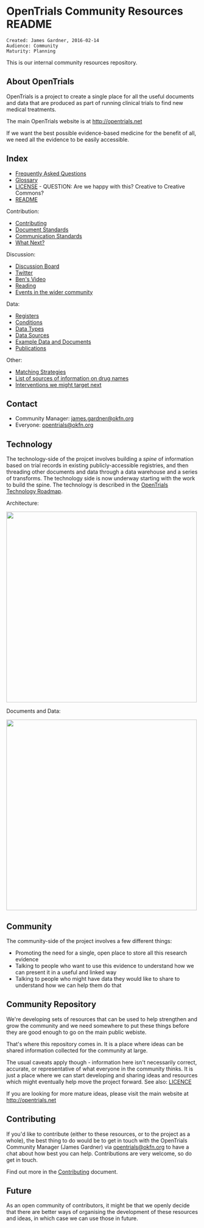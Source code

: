 # OpenTrials Community Resources README

~~~
Created: James Gardner, 2016-02-14
Audience: Community
Maturity: Planning
~~~

This is our internal community resources repository.

## About OpenTrials

OpenTrials is a project to create a single place for all the useful documents
and data that are produced as part of running clinical trials to find new
medical treatments.

The main OpenTrials website is at http://opentrials.net

If we want the best possible evidence-based medicine for the benefit of all, we
need all the evidence to be easily accessible.


## Index

* [Frequently Asked Questions](FAQ.md)
* [Glossary](glossary.md)
* [LICENSE](LICENSE.md) - QUESTION: Are we happy with this? Creative to Creative Commons?
* [README](README.md)

Contribution:

* [Contributing](contributing.md)
* [Document Standards](document_standards.md)
* [Communication Standards](communication_standards.md)
* [What Next?](next.md)

Discussion:

* [Discussion Board](https://discuss.okfn.org/c/projects/open-trials)
* [Twitter](https://twitter.com/opentrials)
* [Ben's Video](https://www.youtube.com/watch?v=ngVYptGuK0E)
* [Reading](reading.md)
* [Events in the wider community](events.md)

Data:

* [Registers](https://github.com/opentrials/registers/blob/master/data/registers.csv)
* [Conditions](https://github.com/opentrials/conditions)
* [Data Types](data_types.md)
* [Data Sources](data_sources.md)
* [Example Data and Documents](example_data_and_docs.md)
* [Publications](publication_sources.md)

Other:

* [Matching Strategies](matching_strategies.md)
* [List of sources of information on drug names](https://discuss.okfn.org/t/database-of-drug-names/880)
* [Interventions we might target next](https://github.com/opentrials/interventions)

## Contact 

* Community Manager: james.gardner@okfn.org
* Everyone: opentrials@okfn.org

## Technology

The technology-side of the projcet involves building a *spine* of information based on trial records in existing publicly-accessible registries, and then threading other documents and data through a data warehouse and a series of transforms. The technology side is now underway starting with the work to build the spine. The technology is described in the [OpenTrials Technology Roadmap](http://opentrials.net/2016/02/10/opentrials-technical-roadmap/).

Architecture:

<img src="http://opentrials.net/files/2016/02/architecture-1024x454.png" width="500">

Documents and Data:

<img src="http://opentrials.net/files/2016/02/model-1024x798.png" width="500">

## Community

The community-side of the project involves a few different things:

* Promoting the need for a single, open place to store all this research evidence
* Talking to people who want to use this evidence to understand how we can present it in a useful and linked way
* Talking to people who might have data they would like to share to understand how we can help them do that

## Community Repository

We're developing sets of resources that can be used to help strengthen and grow the community and we need somewhere to put these things before they are good enough to go on the main public webiste.

That's where this repository comes in. It is a place where ideas can be shared information collected for the community at large.

The usual caveats apply though - information here isn't necessarily correct,
accurate, or representative of what everyone in the community thinks. It is
just a place where we can start developing and sharing ideas and resources which might eventually help move the project forward. See also: [LICENCE](LICENSE.md)

If you are looking for more mature ideas, please visit the main website at http://opentrials.net

## Contributing 

If you'd like to contribute (either to these resources, or to the project as a
whole), the best thing to do would be to get in touch with the OpenTrials
Community Manager (James Gardner) via opentrials@okfn.org to have a chat about
how best you can help. Contributions are very welcome, so do get in touch.

Find out more in the [Contributing](contributing.md) document.

## Future

As an open community of contributors, it might be that we openly decide that there are better ways of organising the development of these resources and ideas, in which case we can use those in future. 

